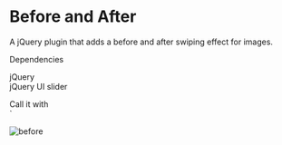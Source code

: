 # Before and After

A jQuery plugin that adds a before and after swiping effect for images.  

Dependencies

jQuery  
jQuery UI slider  


Call it with  
`<div class="before-after" data-after="<img2 src>"><img src="<img1 src>" alt="before" /></div>
